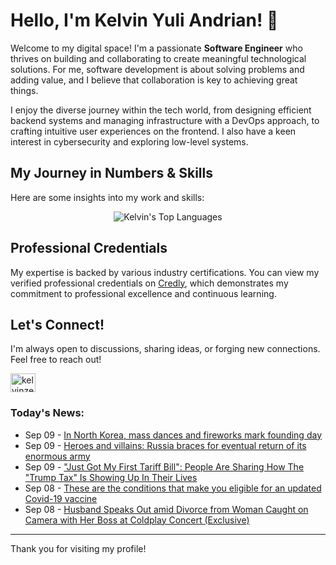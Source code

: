 # Hello, I'm Kelvin Yuli Andrian! 👋

Welcome to my digital space! I'm a passionate **Software Engineer** who thrives on building and collaborating to create meaningful technological solutions. For me, software development is about solving problems and adding value, and I believe that collaboration is key to achieving great things.

I enjoy the diverse journey within the tech world, from designing efficient backend systems and managing infrastructure with a DevOps approach, to crafting intuitive user experiences on the frontend. I also have a keen interest in cybersecurity and exploring low-level systems.

## My Journey in Numbers & Skills

Here are some insights into my work and skills:

<p align="center">
  <img src="https://github-readme-stats.vercel.app/api/top-langs/?username=kelvinzer0&layout=compact&theme=radical" alt="Kelvin's Top Languages" />
</p>

## Professional Credentials

My expertise is backed by various industry certifications. You can view my verified professional credentials on [Credly](https://www.credly.com/users/kelvin-yuli-andrian/badges), which demonstrates my commitment to professional excellence and continuous learning.

## Let's Connect!

I'm always open to discussions, sharing ideas, or forging new connections. Feel free to reach out!

<p align="left">
    <a href="https://linkedin.com/in/kelvinzero" target="blank"><img align="center" src="https://cdn.jsdelivr.net/npm/simple-icons@3.0.1/icons/linkedin.svg" alt="kelvinzero" height="30" width="40" /></a>
</p>

### Today's News:

<!-- feed start -->
- Sep 09 - [In North Korea, mass dances and fireworks mark founding day](https://www.yahoo.com/news/videos/north-korea-mass-dances-fireworks-085559523.html)
- Sep 09 - [Heroes and villains: Russia braces for eventual return of its enormous army](https://www.yahoo.com/news/articles/heroes-villains-russia-braces-eventual-051526311.html)
- Sep 09 - ["Just Got My First Tariff Bill": People Are Sharing How The "Trump Tax" Is Showing Up In Their Lives](https://www.yahoo.com/news/articles/just-got-first-tariff-bill-031602020.html)
- Sep 08 - [These are the conditions that make you eligible for an updated Covid-19 vaccine](https://www.yahoo.com/news/articles/conditions-eligible-updated-covid-19-120006123.html)
- Sep 08 - [Husband Speaks Out amid Divorce from Woman Caught on Camera with Her Boss at Coldplay Concert (Exclusive)](https://www.yahoo.com/entertainment/celebrity/articles/husband-speaks-amid-divorce-woman-232749435.html)
<!-- feed end -->

---

Thank you for visiting my profile!

